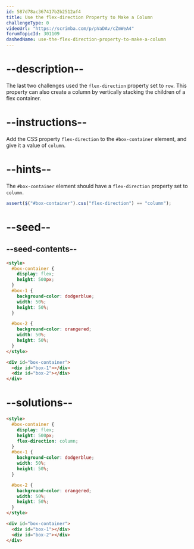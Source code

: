```yaml
---
id: 587d78ac367417b2b2512af4
title: Use the flex-direction Property to Make a Column
challengeType: 0
videoUrl: "https://scrimba.com/p/pVaDAv/cZmWeA4"
forumTopicId: 301109
dashedName: use-the-flex-direction-property-to-make-a-column
---
```


# --description--

The last two challenges used the `flex-direction` property set to `row`. This property can also create a column by vertically stacking the children of a flex container.

# --instructions--

Add the CSS property `flex-direction` to the `#box-container` element, and give it a value of `column`.

# --hints--

The `#box-container` element should have a `flex-direction` property set to `column`.

```js
assert($("#box-container").css("flex-direction") == "column");
```

# --seed--

## --seed-contents--

```html
<style>
  #box-container {
    display: flex;
    height: 500px;
  }
  #box-1 {
    background-color: dodgerblue;
    width: 50%;
    height: 50%;
  }

  #box-2 {
    background-color: orangered;
    width: 50%;
    height: 50%;
  }
</style>

<div id="box-container">
  <div id="box-1"></div>
  <div id="box-2"></div>
</div>
```

# --solutions--

```html
<style>
  #box-container {
    display: flex;
    height: 500px;
    flex-direction: column;
  }
  #box-1 {
    background-color: dodgerblue;
    width: 50%;
    height: 50%;
  }

  #box-2 {
    background-color: orangered;
    width: 50%;
    height: 50%;
  }
</style>

<div id="box-container">
  <div id="box-1"></div>
  <div id="box-2"></div>
</div>
```
